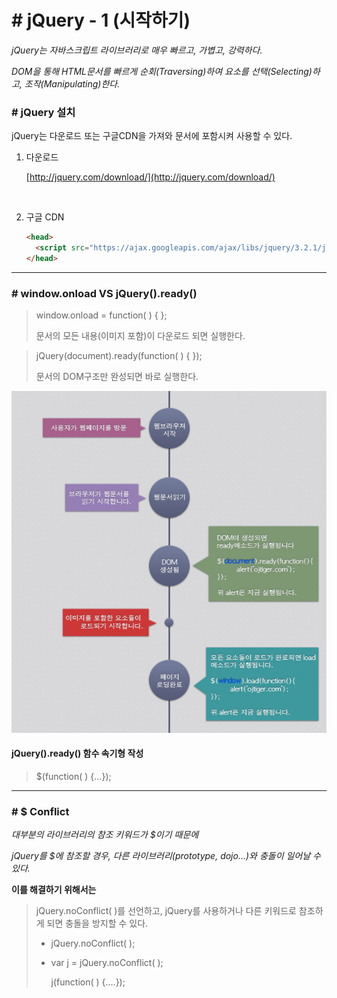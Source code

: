 # # jQuery - 1 (시작하기)

*jQuery는 자바스크립트 라이브러리로 매우 빠르고, 가볍고, 강력하다.*

*DOM을 통해 HTML문서를 빠르게 순회(Traversing)하여 요소를 선택(Selecting)하고, 조작(Manipulating)한다.*



### # jQuery 설치

jQuery는 다운로드 또는 구글CDN을 가져와 문서에 포함시켜 사용할 수 있다.

1. 다운로드

   [http://jquery.com/download/](http://jquery.com/download/)

   ​

2. 구글 CDN

   ```html
   <head>
     <script src="https://ajax.googleapis.com/ajax/libs/jquery/3.2.1/jquery.min.js"></script>
   </head>
   ```

---

### # window.onload VS jQuery().ready()

> window.onload = function( ) { };
>
> 문서의 모든 내용(이미지 포함)이 다운로드 되면 실행한다.



> jQuery(document).ready(function( ) { });
>
> 문서의 DOM구조만 완성되면 바로 실행한다.



![ready](./images/ready.jpg)



#### jQuery().ready() 함수 속기형 작성

> $(function( ) {...});

---

### # $ Conflict

*대부분의 라이브러리의 참조 키워드가 $이기 때문에*

*jQuery를 $에 참조할 경우, 다른 라이브러리(prototype, dojo...)와 충돌이 일어날 수 있다.*



**이를 해결하기 위해서는**

> jQuery.noConflict( )를 선언하고, jQuery를 사용하거나 다른 키워드로 참조하게 되면 충돌을 방지할 수 있다.
>
> * jQuery.noConflict( );
>
>
> * var j = jQuery.noConflict( );
>
>   j(function( ) {....});